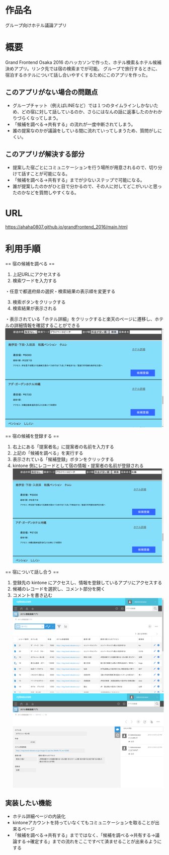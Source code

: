 # 作品名
グループ向けホテル議論アプリ
# 概要
Grand Frontend Osaka 2016 のハッカソンで作った、ホテル検索＆ホテル候補決めアプリ。リンク先では宿の検索までが可能。
グループで旅行するときに、宿泊するホテルについて話し合いやすくするためにこのアプリを作った。

## このアプリがない場合の問題点
- グループチャット（例えばLINEなど）では１つのタイムラインしかないため、どの宿に対して話しているのか、さらにはなんの話に返事したのかわかりづらくなってしまう。
- 「候補を調べる→共有する」の流れが一度中断されてしまう。
- 誰の提案なのかが議論をしている間に流れていってしまうため、質問がしにくい。

## このアプリが解決する部分
- 提案した宿ごとにコミュニケーションを行う場所が用意されるので、切り分けて話すことが可能になる。
- 「候補を調べる→共有する」までが少ないステップで可能になる。
- 誰が提案したのかがひと目で分かるので、その人に対してどこがいいと思ったのかなどを質問しやすくなる。

# URL 
https://ahaha0807.github.io/grandfrontend_2016/main.html

# 利用手順
== 宿の候補を調べる ==
1. 上記URLにアクセスする
2. 検索ワードを入力する

・任意で都道府県の選択・検索結果の表示順を変更する

3. 検索ボタンをクリックする
4. 検索結果が表示される

・表示されている「ホテル詳細」をクリックすると楽天のページに遷移し、ホテルの詳細情報を確認することができる
![](https://github.com/ahaha0807/kintone_vue_grandfrontend/blob/master/etc/readme_images/search.png)

== 宿の候補を登録する ==

1. 右上にある「提案者名」に提案者の名前を入力する
2. 上記の「候補を調べる」を実行する
3. 表示されている「候補登録」ボタンをクリックする
4. kintone 側にレコードとして宿の情報・提案者の名前が登録される
![](https://github.com/ahaha0807/kintone_vue_grandfrontend/blob/master/etc/readme_images/regist.png)

== 宿について話し合う ==
1. 登録先の kintone にアクセスし、情報を登録しているアプリにアクセスする
2. 候補のレコードを選択し、コメント部分を開く
3. コメントを書き込む
![](https://github.com/ahaha0807/kintone_vue_grandfrontend/blob/master/etc/readme_images/list.png)
![](https://github.com/ahaha0807/kintone_vue_grandfrontend/blob/master/etc/readme_images/comunication.png)

## 実装したい機能

- ホテル詳細ページの内装化
- kintoneアカウントを持っていなくてもコミュニケーションを取ることが出来るページ
- 「候補を調べる→共有する」までではなく、「候補を調べる→共有する→議論する→確定する」までの流れをここですべて済ませることが出来るようにする
